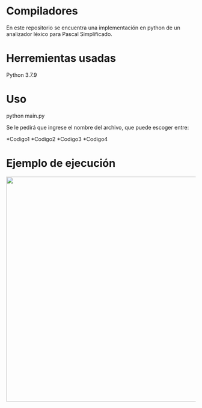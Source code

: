 # Compiladores
En este repositorio se encuentra una implementación en python de un analizador léxico para Pascal Simplificado.

# Herremientas usadas
Python 3.7.9

# Uso
python main.py 

Se le pedirá que ingrese el nombre del archivo, que puede escoger entre:

*Codigo1
*Codigo2
*Codigo3 
*Codigo4

# Ejemplo de ejecución

<img src="https://user-images.githubusercontent.com/63762044/150641104-570b09fa-4ce0-4122-891b-20fd057c0ecb.PNG" width="600">
